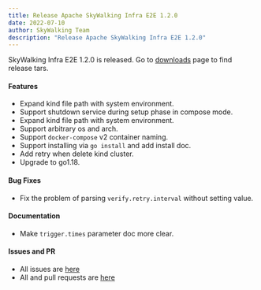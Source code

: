 ```yaml
---
title: Release Apache SkyWalking Infra E2E 1.2.0
date: 2022-07-10
author: SkyWalking Team
description: "Release Apache SkyWalking Infra E2E 1.2.0"
---
```


SkyWalking Infra E2E 1.2.0 is released. Go to [downloads](https://skywalking.apache.org/downloads) page to find release tars.

#### Features
* Expand kind file path with system environment.
* Support shutdown service during setup phase in compose mode.
* Expand kind file path with system environment.
* Support arbitrary os and arch.
* Support `docker-compose` v2 container naming.
* Support installing via `go install` and add install doc.
* Add retry when delete kind cluster.
* Upgrade to go1.18.

#### Bug Fixes
* Fix the problem of parsing `verify.retry.interval` without setting value.

#### Documentation
* Make `trigger.times` parameter doc more clear.

#### Issues and PR
- All issues are [here](https://github.com/apache/skywalking/milestone/111?closed=1)
- All and pull requests are [here](https://github.com/apache/skywalking-infra-e2e/pulls?q=is%3Apr+is%3Aclosed+milestone%3A1.2.0)